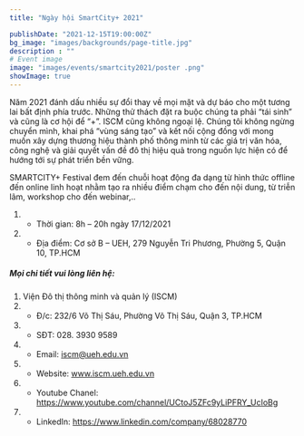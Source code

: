 ```yaml
---
title: "Ngày hội SmartCity+ 2021"

publishDate: "2021-12-15T19:00:00Z"
bg_image: "images/backgrounds/page-title.jpg"
description : ""
# Event image
image: "images/events/smartcity2021/poster .png"
showImage: true
---
```


<!--StartFragment-->



Năm 2021 đánh dấu nhiều sự đổi thay về mọi mặt và dự báo cho một tương lai bất định phía trước. Những thử thách đặt ra buộc chúng ta phải “tái sinh” và cũng là cơ hội để “+”. ISCM cũng không ngoại lệ. Chúng tôi không ngừng chuyển mình, khai phá “vùng sáng tạo” và kết nối cộng đồng với mong muốn xây dựng thương hiệu thành phố thông minh từ các giá trị văn hóa, công nghệ và giải quyết vấn đề đô thị hiệu quả trong nguồn lực hiện có để hướng tới sự phát triển bền vững.

SMARTCITY+ Festival đem đến chuỗi hoạt động đa dạng từ hình thức offline đến online linh hoạt nhằm tạo ra nhiều điểm chạm cho đến nội dung, từ triễn lãm, workshop cho đến webinar,.. 

1. * Thời gian: 8h – 20h ngày 17/12/2021
2. * Địa điểm: Cơ sở B – UEH, 279 Nguyễn Tri Phương, Phường 5, Quận 10, TP.HCM

##### Mọi chi tiết vui lòng liên hệ:
1. Viện Đô thị thông minh và quản lý (ISCM)
2. * Đ/c: 232/6 Võ Thị Sáu, Phường Võ Thị Sáu, Quận 3, TP.HCM
3. * SĐT: 028. 3930 9589
4. * Email: iscm@ueh.edu.vn
4. * Website: www.iscm.ueh.edu.vn
5. * Youtube Chanel: https://www.youtube.com/channel/UCtoJ5ZFc9yLiPFRY_UcIoBg
6. * LinkedIn: https://www.linkedin.com/company/68028770


